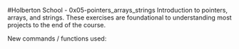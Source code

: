 #Holberton School - 0x05-pointers_arrays_strings Introduction to pointers, arrays, and strings. These exercises are foundational to understanding most projects to the end of the course.

New commands / functions used:
